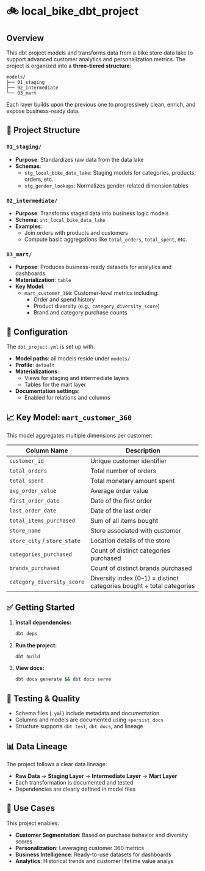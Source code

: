# 🚲 local_bike_dbt_project

## Overview

This dbt project models and transforms data from a bike store data lake to support advanced customer analytics and personalization metrics. The project is organized into a **three-tiered structure**:

```
models/
├── 01_staging
├── 02_intermediate
└── 03_mart
```

Each layer builds upon the previous one to progressively clean, enrich, and expose business-ready data.

## 📁 Project Structure

### `01_staging/`
- **Purpose**: Standardizes raw data from the data lake
- **Schemas**:
  - `stg_local_bike_data_lake`: Staging models for categories, products, orders, etc.
  - `stg_gender_lookups`: Normalizes gender-related dimension tables

### `02_intermediate/`
- **Purpose**: Transforms staged data into business logic models
- **Schema**: `int_local_bike_data_lake`
- **Examples**:
  - Join orders with products and customers
  - Compute basic aggregations like `total_orders`, `total_spent`, etc.

### `03_mart/`
- **Purpose**: Produces business-ready datasets for analytics and dashboards
- **Materialization**: `table`
- **Key Model**:
  - `mart_customer_360`: Customer-level metrics including:
    - Order and spend history
    - Product diversity (e.g., `category_diversity_score`)
    - Brand and category purchase counts

## 🔧 Configuration

The `dbt_project.yml` is set up with:

- **Model paths**: all models reside under `models/`
- **Profile**: `default`
- **Materializations**:
  - Views for staging and intermediate layers
  - Tables for the mart layer
- **Documentation settings**:
  - Enabled for relations and columns

## 📈 Key Model: `mart_customer_360`

This model aggregates multiple dimensions per customer:

| Column Name | Description |
|-------------|-------------|
| `customer_id` | Unique customer identifier |
| `total_orders` | Total number of orders |
| `total_spent` | Total monetary amount spent |
| `avg_order_value` | Average order value |
| `first_order_date` | Date of the first order |
| `last_order_date` | Date of the last order |
| `total_items_purchased` | Sum of all items bought |
| `store_name` | Store associated with customer |
| `store_city` / `store_state` | Location details of the store |
| `categories_purchased` | Count of distinct categories purchased |
| `brands_purchased` | Count of distinct brands purchased |
| `category_diversity_score` | Diversity index (0–1) = distinct categories bought ÷ total categories |

## ✅ Getting Started

1. **Install dependencies:**
   ```bash
   dbt deps
   ```

2. **Run the project:**
   ```bash
   dbt build
   ```

3. **View docs:**
   ```bash
   dbt docs generate && dbt docs serve
   ```

## 🧪 Testing & Quality

- Schema files (`.yml`) include metadata and documentation
- Columns and models are documented using `+persist_docs`
- Structure supports `dbt test`, `dbt docs`, and lineage

## 📊 Data Lineage

The project follows a clear data lineage:
- **Raw Data** → **Staging Layer** → **Intermediate Layer** → **Mart Layer**
- Each transformation is documented and tested
- Dependencies are clearly defined in model files

## 🎯 Use Cases

This project enables:
- **Customer Segmentation**: Based on purchase behavior and diversity scores
- **Personalization**: Leveraging customer 360 metrics
- **Business Intelligence**: Ready-to-use datasets for dashboards
- **Analytics**: Historical trends and customer lifetime value analys